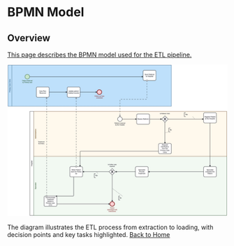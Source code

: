 # BPMN Model

## Overview
[This page describes the BPMN model used for the ETL pipeline.](https://modeler.camunda.io/share/cb3c12e0-9a9f-4a13-a489-967c436eec2fg)

![BPMN Diagram](../diagrams/bpmn_diagram.jpg)

The diagram illustrates the ETL process from extraction to loading, with decision points and key tasks highlighted.
[Back to Home](index.md)
